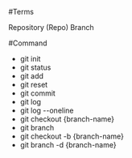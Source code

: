 #Terms

Repository (Repo)
Branch

#Command

- git init
- git status
- git add
- git reset
- git commit
- git log
- git log --oneline
- git checkout {branch-name}
- git branch
- git checkout -b {branch-name}
- git branch -d {branch-name}


